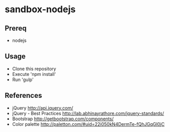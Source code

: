 # sandbox-nodejs

## Prereq

- nodejs

## Usage
- Clone this repository
- Execute 'npm install'
- Run 'gulp'

## References

- jQuery http://api.jquery.com/
- jQuery - Best Practices http://lab.abhinayrathore.com/jquery-standards/
- Bootstrap http://getbootstrap.com/components/
- Color palette http://paletton.com/#uid=22i050kN4DermTe-fQhJGqGI0jC
